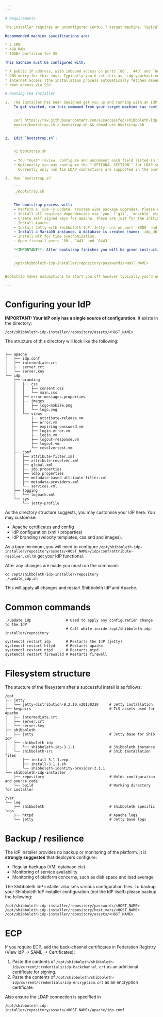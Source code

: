 ```yaml
---
---

# Requirements

The installer requires an unconfigured CentOS 7 target machine. Typically the adminstrator would manage this environment as a virtual machine. This environment must be exclusivley for the purpose of running the Shibboleth IdP instance. Installations that fail to adhere to this requirement are unsupported. The installer provides full management of the machine the and its components.

Recommended machine specifications are:

* 2 CPU
* 4GB RAM
* 10GB+ partition for OS

This machine must be configured with:

* A public IP address, with inbound access on ports `80`, `443` and `8443`
* DNS entry for this host. Typically you’d set this as `idp.yourhost.edu`
* Internet access (the installation process automatically fetches dependencies over HTTP / HTTPS)
* root access via SSH

# Running the installer

1.  The installer has been designed get you up and running with an IdP as rapidly as possible.
    To get started, run this command from your target machine (as root):

    ```
    curl https://raw.githubusercontent.com/ausaccessfed/shibboleth-idp-installer/\
    master/bootstrap.sh > bootstrap.sh && chmod u+x bootstrap.sh
    ```

2.  Edit `bootstrap.sh`:

    ```
    vi bootstrap.sh
    ```
    - You *must* review, configure and uncomment each field listed in the "`MANDATORY SECTION`"
    - Optionally you may configure the "`OPTIONAL SECTION`" for LDAP support.
      Currently only non TLS LDAP connections are supported in the bootstrap process. Please note that you can still configure all types of LDAP after bootstrap has completed.

3.  Run `bootstrap.sh`

    ```
    ./bootstrap.sh
    ```

    The bootstrap process will:
    - Perform a `yum -y update` (system wide package upgrade). Please note that the installer uses `yum` for the installation of all system components (except Jetty and Shibboleth IdP).
    - Install all required dependencies via `yum` (`git`, `ansible` etc). With the previous step in mind, bootstrap will always use the latest versions of these packages.
    - Create self signed keys for apache. These are just for the initial testing of your IdP and must be replaced. Replacing these keys is documented [here](#configuring-your-idp).
    - Install Apache.
    - Install Jetty with Shibboleth IdP. Jetty runs on port `8080` and creates the Shibboleth IdP web app context `/idp`. Apache is configured to serve this address as `443` through a reverse proxy. Jetty also allows direct access to port `8443` for ECP.
    - Install a MariaDB instance. A database is created (name: `idp_db`, user: `idp_admin`) with [these schemas](https://github.com/ausaccessfed/shibboleth-idp-installer/tree/master/templates/db) populated.
    - Install NTP for time syncronisation.
    - Open firewall ports `80`, `443` and `8443`.

    **IMPORTANT**: After bootstrap finishes you will be given instructions to register your IdP in Federation Registry. You must follow these steps to make your IdP functional in the federation. Also note that bootstrap automatically generates passwords (for MariaDB, Shibboleth IdP etc). These are stored in:

    ```
    /opt/shibboleth-idp-installer/repository/passwords/<HOST_NAME>
    ```

Bootstrap makes assumptions to start you off however typically you’d need to configure a few more things before your IdP is functional. The next section outlines this configuration.

---
```


# Configuring your IdP

**IMPORTANT: Your IdP only has a single source of configuration**. It exists in the directory:

```
/opt/shibboleth-idp-installer/repository/assets/<HOST_NAME>
```

The structure of this directory will look like the following:

```
.
├── apache
│   ├── idp.conf
│   ├── intermediate.crt
│   ├── server.crt
│   └── server.key
└── idp
    ├── branding
    │   ├── css
    │   │   ├── consent.css
    │   │   └── main.css
    │   ├── error-messages.properties
    │   ├── images
    │   │   ├── logo-mobile.png
    │   │   └── logo.png
    │   └── views
    │       ├── attribute-release.vm
    │       ├── error.vm
    │       ├── expiring-password.vm
    │       ├── login-error.vm
    │       ├── login.vm
    │       ├── logout-response.vm
    │       ├── logout.vm
    │       └── resolvertest.vm
    ├── conf
    │   ├── attribute-filter.xml
    │   ├── attribute-resolver.xml
    │   ├── global.xml
    │   ├── idp.properties
    │   ├── ldap.properties
    │   ├── metadata-based-attribute-filter.xml
    │   ├── metadata-providers.xml
    │   └── services.xml
    ├── logging
    │   └── logback.xml
    └── sys
        └── jetty-profile

```
As the directory structure suggests, you may customise your IdP here. You may customise:

- Apache certificates and config
- IdP configuration (xml / properties)
- IdP branding (velocity templates, css and and images).

As a *bare* minimum, you will need to configure `/opt/shibboleth-idp-installer/repository/assets/<HOST_NAME>/idp/conf/attribute-resolver.xml` to get your IdP functional.

After any changes are made you must run the command:

```
cd /opt/shibboleth-idp-installer/repository
./update_idp.sh
```

This will apply all changes and restart Shibboleth IdP and Apache.

# Common commands
```
./update_idp                # Used to apply any configuration change to the IdP
                            # Call while inside /opt/shibboleth-idp-installer/repository

systemctl restart idp       # Restarts the IdP (jetty)
systemctl restart httpd     # Restarts apache
systemctl restart ntpd      # Restarts ntpd
systemctl restart firewalld # Restarts firewall
```

# Filesystem structure

The stucture of the filesystem after a successful install is as follows:

```
/opt
├── jetty
│   └── jetty-distribution-9.2.10.v20150310     # Jetty installation
├── keypairs                                    # TLS assets used for Apache
│   ├── intermediate.crt
│   ├── server.crt
│   └── server.key
├── shibboleth
│   ├── jetty                                   # Jetty base for Shib IdP
│   ├── shibboleth-idp
│   │   └── shibboleth-idp-3.1.1                # Shibboleth instance
│   └── shibboleth-src                          # Shib Installation files
│       ├── install-3.1.1.exp
│       ├── install-3.1.1.sh
│       └── shibboleth-identity-provider-3.1.1
└── shibboleth-idp-installer
    ├── repository                              # Holds configuration and source code
    └── build                                   # Working directory for installer

/var
└── log
    ├── shibboleth                              # Shibboleth specific logs
    ├── httpd                                   # Apache logs
    └── jetty                                   # Jetty base logs

```

# Backup / resilience

The IdP installer provides no backup or monitoring of the platform. It is **strongly suggested** that deployers configure:

* Regular backups (VM, database etc)
* Monitoring of service availability
* Monitoring of platform concerns, such as disk space and load average

The Shibboleth IdP installer also sets various configuration files. To backup your Shibboleth IdP installer configuration (not the IdP itself) please backup the following:

```
/opt/shibboleth-idp-installer/repository/passwords/<HOST_NAME>
/opt/shibboleth-idp-installer/repository/host_vars/<HOST_NAME>
/opt/shibboleth-idp-installer/repository/assets/<HOST_NAME>
```

# ECP

If you require ECP, add the back-channel certificates in Federation Registry (View IdP -> SAML -> Certificates):

1. Paste the contents of `/opt/shibboleth/shibboleth-idp/current/credentials/idp-backchannel.crt` as an additional certificate for signing.
2. Paste the contents of `/opt/shibboleth/shibboleth-idp/current/credentials/idp-encryption.crt` as an encryption certificate.

Also ensure the LDAP connection is specified in 

```
/opt/shibboleth-idp-installer/repository/assets/<HOST_NAME>/apache/idp.conf
```

